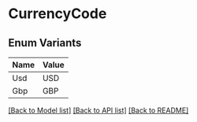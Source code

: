 # CurrencyCode

## Enum Variants

| Name | Value |
|---- | -----|
| Usd | USD |
| Gbp | GBP |


[[Back to Model list]](../README.md#documentation-for-models) [[Back to API list]](../README.md#documentation-for-api-endpoints) [[Back to README]](../README.md)


